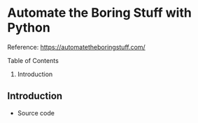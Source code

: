 # Automate the Boring Stuff with Python
Reference: https://automatetheboringstuff.com/

Table of Contents
1. Introduction

## Introduction
- Source code

